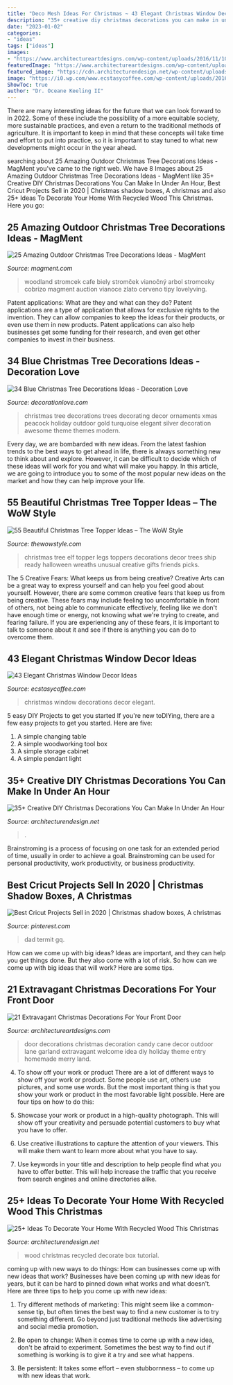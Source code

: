 ```yaml
---
title: "Deco Mesh Ideas For Christmas ~ 43 Elegant Christmas Window Decor Ideas"
description: "35+ creative diy christmas decorations you can make in under an hour"
date: "2023-01-02"
categories:
- "ideas"
tags: ["ideas"]
images:
- "https://www.architectureartdesigns.com/wp-content/uploads/2016/11/10-41-630x840.jpg"
featuredImage: "https://www.architectureartdesigns.com/wp-content/uploads/2016/11/10-41-630x840.jpg"
featured_image: "https://cdn.architecturendesign.net/wp-content/uploads/2015/12/AD-Ideas-To-Decorate-Your-Home-With-Recycled-Wood-This-28.jpg"
image: "https://i0.wp.com/www.ecstasycoffee.com/wp-content/uploads/2016/10/Christmas-Window-Decorations-Ideas-13.jpg"
ShowToc: true
author: "Dr. Oceane Keeling II"
---
```



There are many interesting ideas for the future that we can look forward to in 2022. Some of these include the possibility of a more equitable society, more sustainable practices, and even a return to the traditional methods of agriculture. It is important to keep in mind that these concepts will take time and effort to put into practice, so it is important to stay tuned to what new developments might occur in the year ahead.

	

		
searching about 25 Amazing Outdoor Christmas Tree Decorations Ideas - MagMent you've came to the right web. We have 8 Images about 25 Amazing Outdoor Christmas Tree Decorations Ideas - MagMent like 35+ Creative DIY Christmas Decorations You Can Make In Under An Hour, Best Cricut Projects Sell in 2020 | Christmas shadow boxes, A christmas and also 25+ Ideas To Decorate Your Home With Recycled Wood This Christmas. Here you go:
		
    
## 25 Amazing Outdoor Christmas Tree Decorations Ideas - MagMent

<img loading=lazy src="http://magment.com/wp-content/uploads/2016/10/Unique-Christmas-Tree-Ideas.jpeg" onerror="this.onerror=null;this.src='https://tse1.mm.bing.net/th?id=OIP.d1LZhMdKj-EQlj8PXt261wHaN6&amp;pid=15.1';" alt="25 Amazing Outdoor Christmas Tree Decorations Ideas - MagMent">

_Source: magment.com_

>woodland stromcek cafe biely stromček vianočný arbol stromceky cobrizo magment auction vianoce zlato cerveno tipy lovelyving. 

	

Patent applications: What are they and what can they do?
Patent applications are a type of application that allows for exclusive rights to the invention. They can allow companies to keep the ideas for their products, or even use them in new products. Patent applications can also help businesses get some funding for their research, and even get other companies to invest in their business.

    
## 34 Blue Christmas Tree Decorations Ideas - Decoration Love

<img loading=lazy src="http://www.decorationlove.com/wp-content/uploads/2016/10/Elegant-Christmas-Tree-Blue-Design.jpg" onerror="this.onerror=null;this.src='https://tse2.mm.bing.net/th?id=OIP.6jxVWcK5zvxBAYm6dpO5hgHaJ4&amp;pid=15.1';" alt="34 Blue Christmas Tree Decorations Ideas - Decoration Love">

_Source: decorationlove.com_

>christmas tree decorations trees decorating decor ornaments xmas peacock holiday outdoor gold turquoise elegant silver decoration awesome theme themes modern. 

	

Every day, we are bombarded with new ideas. From the latest fashion trends to the best ways to get ahead in life, there is always something new to think about and explore. However, it can be difficult to decide which of these ideas will work for you and what will make you happy. In this article, we are going to introduce you to some of the most popular new ideas on the market and how they can help improve your life.

    
## 55 Beautiful Christmas Tree Topper Ideas – The WoW Style

<img loading=lazy src="http://thewowstyle.com/wp-content/uploads/2014/11/457.jpg" onerror="this.onerror=null;this.src='https://tse4.mm.bing.net/th?id=OIP.OdfO4JRcme_4B8UA0LsQawHaJ4&amp;pid=15.1';" alt="55 Beautiful Christmas Tree Topper Ideas – The WoW Style">

_Source: thewowstyle.com_

>christmas tree elf topper legs toppers decorations decor trees ship ready halloween wreaths unusual creative gifts friends picks. 

	

The 5 Creative Fears: What keeps us from being creative?
Creative Arts can be a great way to express yourself and can help you feel good about yourself. However, there are some common creative fears that keep us from being creative. These fears may include feeling too uncomfortable in front of others, not being able to communicate effectively, feeling like we don't have enough time or energy, not knowing what we're trying to create, and fearing failure. If you are experiencing any of these fears, it is important to talk to someone about it and see if there is anything you can do to overcome them.

    
## 43 Elegant Christmas Window Decor Ideas

<img loading=lazy src="https://i0.wp.com/www.ecstasycoffee.com/wp-content/uploads/2016/10/Christmas-Window-Decorations-Ideas-13.jpg" onerror="this.onerror=null;this.src='https://tse1.mm.bing.net/th?id=OIP.j0UA7c6rBaZDo4BUqm8d1gHaLH&amp;pid=15.1';" alt="43 Elegant Christmas Window Decor Ideas">

_Source: ecstasycoffee.com_

>christmas window decorations decor elegant. 

	

5 easy DIY Projects to get you started
If you're new toDIYing, there are a few easy projects to get you started. Here are five: 
1. A simple changing table 
2. A simple woodworking tool box 
3. A simple storage cabinet 
4. A simple pendant light 

    
## 35+ Creative DIY Christmas Decorations You Can Make In Under An Hour

<img loading=lazy src="https://cdn.architecturendesign.net/wp-content/uploads/2015/12/AD-Christmas-Decorations-You-Can-Make-In-An-Hour-33.jpg" onerror="this.onerror=null;this.src='https://tse2.mm.bing.net/th?id=OIP.hPirGQULTwAxF4eMDeTgmQHaNS&amp;pid=15.1';" alt="35+ Creative DIY Christmas Decorations You Can Make In Under An Hour">

_Source: architecturendesign.net_

>. 

	

Brainstroming is a process of focusing on one task for an extended period of time, usually in order to achieve a goal. Brainstroming can be used for personal productivity, work productivity, or business productivity.

    
## Best Cricut Projects Sell In 2020 | Christmas Shadow Boxes, A Christmas

<img loading=lazy src="https://i.pinimg.com/736x/57/bf/36/57bf36d317915727223a5bee1043a747.jpg" onerror="this.onerror=null;this.src='https://tse2.mm.bing.net/th?id=OIP.v6qkG9QHPW8UisyhZoeseAHaJ3&amp;pid=15.1';" alt="Best Cricut Projects Sell in 2020 | Christmas shadow boxes, A christmas">

_Source: pinterest.com_

>dad termit gq. 

	

How can we come up with big ideas?
Ideas are important, and they can help you get things done. But they also come with a lot of risk. So how can we come up with big ideas that will work? Here are some tips.

    
## 21 Extravagant Christmas Decorations For Your Front Door

<img loading=lazy src="https://www.architectureartdesigns.com/wp-content/uploads/2016/11/10-41-630x840.jpg" onerror="this.onerror=null;this.src='https://tse4.mm.bing.net/th?id=OIP.lVf5Stvhz_8XdW0LylHXGAHaJ4&amp;pid=15.1';" alt="21 Extravagant Christmas Decorations For Your Front Door">

_Source: architectureartdesigns.com_

>door decorations christmas decoration candy cane decor outdoor lane garland extravagant welcome idea diy holiday theme entry homemade merry land. 

	

4. To show off your work or product
There are a lot of different ways to show off your work or product. Some people use art, others use pictures, and some use words. But the most important thing is that you show your work or product in the most favorable light possible. Here are four tips on how to do this:
1. Showcase your work or product in a high-quality photograph. This will show off your creativity and persuade potential customers to buy what you have to offer.

2. Use creative illustrations to capture the attention of your viewers. This will make them want to learn more about what you have to say.

3. Use keywords in your title and description to help people find what you have to offer better. This will help increase the traffic that you receive from search engines and online directories alike.


    
## 25+ Ideas To Decorate Your Home With Recycled Wood This Christmas

<img loading=lazy src="https://cdn.architecturendesign.net/wp-content/uploads/2015/12/AD-Ideas-To-Decorate-Your-Home-With-Recycled-Wood-This-28.jpg" onerror="this.onerror=null;this.src='https://tse2.mm.bing.net/th?id=OIP.NPpcTTLgr5XtO4qlGhRNXAHaLL&amp;pid=15.1';" alt="25+ Ideas To Decorate Your Home With Recycled Wood This Christmas">

_Source: architecturendesign.net_

>wood christmas recycled decorate box tutorial. 

	

coming up with new ways to do things: How can businesses come up with new ideas that work?
Businesses have been coming up with new ideas for years, but it can be hard to pinned down what works and what doesn't. Here are three tips to help you come up with new ideas: 
1. Try different methods of marketing: This might seem like a common-sense tip, but often times the best way to find a new customer is to try something different. Go beyond just traditional methods like advertising and social media promotion. 

2. Be open to change: When it comes time to come up with a new idea, don't be afraid to experiment. Sometimes the best way to find out if something is working is to give it a try and see what happens. 

3. Be persistent: It takes some effort – even stubbornness – to come up with new ideas that work.

